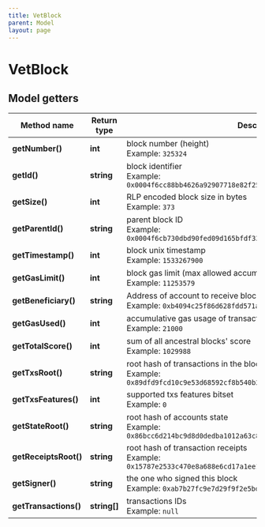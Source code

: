 ```yaml
---
title: VetBlock
parent: Model
layout: page
---
```


# VetBlock

## Model getters

Method name | Return type | Description | Notes
------------ | ------------- | ------------- | -------------
**getNumber()** | **int** | block number (height) <br>Example: `325324` | [optional]
**getId()** | **string** | block identifier <br>Example: `0x0004f6cc88bb4626a92907718e82f255b8fa511453a78e8797eb8cea3393b215` | [optional]
**getSize()** | **int** | RLP encoded block size in bytes <br>Example: `373` | [optional]
**getParentId()** | **string** | parent block ID <br>Example: `0x0004f6cb730dbd90fed09d165bfdf33cc0eed47ec068938f6ee7b7c12a4ea98d` | [optional]
**getTimestamp()** | **int** | block unix timestamp <br>Example: `1533267900` | [optional]
**getGasLimit()** | **int** | block gas limit (max allowed accumulative gas usage of transactions) <br>Example: `11253579` | [optional]
**getBeneficiary()** | **string** | Address of account to receive block reward <br>Example: `0xb4094c25f86d628fdd571afc4077f0d0196afb48` | [optional]
**getGasUsed()** | **int** | accumulative gas usage of transactions <br>Example: `21000` | [optional]
**getTotalScore()** | **int** | sum of all ancestral blocks' score <br>Example: `1029988` | [optional]
**getTxsRoot()** | **string** | root hash of transactions in the block <br>Example: `0x89dfd9fcd10c9e53d68592cf8b540b280b72d381b868523223992f3e09a806bb` | [optional]
**getTxsFeatures()** | **int** | supported txs features bitset <br>Example: `0` | [optional]
**getStateRoot()** | **string** | root hash of accounts state <br>Example: `0x86bcc6d214bc9d8d0dedba1012a63c8317d19ce97f60c8a2ef5c59bbd40d4261` | [optional]
**getReceiptsRoot()** | **string** | root hash of transaction receipts <br>Example: `0x15787e2533c470e8a688e6cd17a1ee12d8457778d5f82d2c109e2d6226d8e54e` | [optional]
**getSigner()** | **string** | the one who signed this block <br>Example: `0xab7b27fc9e7d29f9f2e5bd361747a5515d0cc2d1` | [optional]
**getTransactions()** | **string[]** | transactions IDs <br>Example: `null` | [optional]

